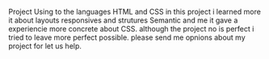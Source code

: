 Project Using to the languages HTML and CSS in this project i learned more it about layouts responsives and strutures Semantic and me it gave a experiencie more concrete about CSS.
although the project no is perfect i tried to leave more perfect possible. please send me opnions about my project for let us help.
